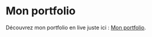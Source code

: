 # Mon portfolio

Découvrez mon portfolio en live juste ici : [Mon portfolio](https://jennifer-guillemin.github.io/portfolio_Jennifer_Guillemin/).
